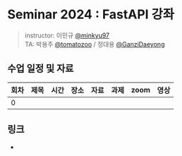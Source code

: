 # Seminar 2024 : FastAPI 강좌

> instructor: 이민규 [@minkyu97](https://github.com/minkyu97) <br/>
> TA: 박용주 [@tomatozoo](https://github.com/tomatozoo) / 정대용 [@GanziDaeyong](https://github.com/GanziDaeyong)

## 수업 일정 및 자료
| 회차 | 제목 | 시간 | 장소 | 자료 | 과제 | zoom | 영상 |
|------|------|------|------|------|------|------|------|
| 0    |      |      |      |      |      |      |      |


## 링크
- 
